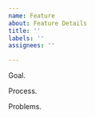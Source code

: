 ```yaml
---
name: Feature
about: Feature Details
title: ''
labels: ''
assignees: ''

---
```


Goal.

Process.

Problems.
